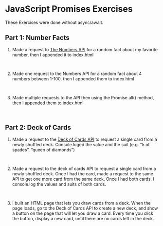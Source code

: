 # JavaScript Promises Exercises

These Exercises were done without async/await.

## Part 1: Number Facts

1. Made a request to [The Numbers API](http://numbersapi.com/) for a random fact about my favorite number, then I appended it to index.html
<br/>

2. Made one request to the Numbers API for a random fact about 4 numbers between 1-100, then I appended them to index.html
<br/>

3. Made multiple requests to the API then using the Promise.all() method, then I appended them to index.html
<br/>

## Part 2: Deck of Cards

1. Made a request to the [Deck of Cards API](http://deckofcardsapi.com/) to request a single card from a newly shuffled deck. Console.loged the value and the suit (e.g. “5 of spades”, “queen of diamonds”)
<br/>

2. Made a request to the deck of cards API to request a single card from a newly shuffled deck. Once I had the card, made a request to the same API to get one more card from the same deck. Once I had both cards, I console.log the values and suits of both cards.
<br/>

3. I built an HTML page that lets you draw cards from a deck. When the page loads, go to the Deck of Cards API to create a new deck, and show a button on the page that will let you draw a card. Every time you click the button, display a new card, until there are no cards left in the deck.
<br/>